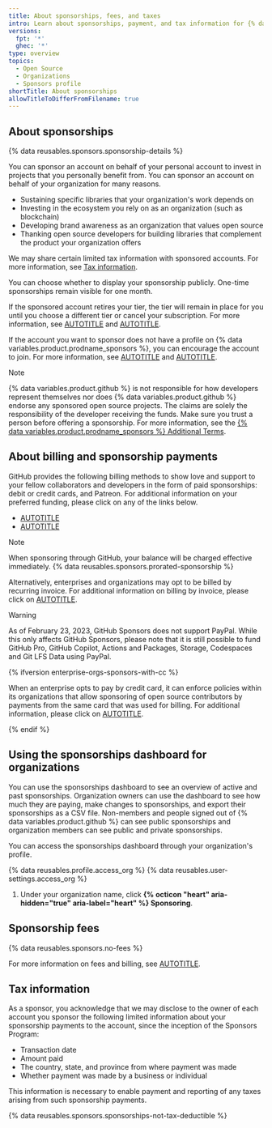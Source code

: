 ```yaml
---
title: About sponsorships, fees, and taxes
intro: Learn about sponsorships, payment, and tax information for {% data variables.product.prodname_sponsors %}.
versions:
  fpt: '*'
  ghec: '*'
type: overview
topics:
  - Open Source
  - Organizations
  - Sponsors profile
shortTitle: About sponsorships
allowTitleToDifferFromFilename: true
---
```


## About sponsorships

{% data reusables.sponsors.sponsorship-details %}

You can sponsor an account on behalf of your personal account to invest in projects that you personally benefit from. You can sponsor an account on behalf of your organization for many reasons.
* Sustaining specific libraries that your organization's work depends on
* Investing in the ecosystem you rely on as an organization (such as blockchain)
* Developing brand awareness as an organization that values open source
* Thanking open source developers for building libraries that complement the product your organization offers

We may share certain limited tax information with sponsored accounts. For more information, see [Tax information](#tax-information).

You can choose whether to display your sponsorship publicly. One-time sponsorships remain visible for one month.

If the sponsored account retires your tier, the tier will remain in place for you until you choose a different tier or cancel your subscription. For more information, see [AUTOTITLE](/billing/managing-billing-for-github-sponsors/upgrading-a-sponsorship) and [AUTOTITLE](/billing/managing-billing-for-github-sponsors/downgrading-a-sponsorship).

If the account you want to sponsor does not have a profile on {% data variables.product.prodname_sponsors %}, you can encourage the account to join. For more information, see [AUTOTITLE](/sponsors/receiving-sponsorships-through-github-sponsors/setting-up-github-sponsors-for-your-personal-account) and [AUTOTITLE](/sponsors/receiving-sponsorships-through-github-sponsors/setting-up-github-sponsors-for-your-organization).

> [!NOTE]
> {% data variables.product.github %} is not responsible for how developers represent themselves nor does {% data variables.product.github %} endorse any sponsored open source projects. The claims are solely the responsibility of the developer receiving the funds. Make sure you trust a person before offering a sponsorship. For more information, see the [{% data variables.product.prodname_sponsors %} Additional Terms](/free-pro-team@latest/site-policy/github-terms/github-sponsors-additional-terms).

## About billing and sponsorship payments

GitHub provides the following billing methods to show love and support to your fellow collaborators and developers in the form of paid sponsorships: debit or credit cards, and Patreon.
For additional information on your preferred funding, please click on any of the links below.
* [AUTOTITLE](/sponsors/sponsoring-open-source-contributors/sponsoring-an-open-source-contributor-through-github)
* [AUTOTITLE](/sponsors/sponsoring-open-source-contributors/sponsoring-an-open-source-contributor-through-patreon)

> [!NOTE]
> When sponsoring through GitHub, your balance will be charged effective immediately. {% data reusables.sponsors.prorated-sponsorship %}

Alternatively, enterprises and organizations may opt to be billed by recurring invoice. For additional information on billing by invoice, please click on [AUTOTITLE](/sponsors/sponsoring-open-source-contributors/paying-for-github-sponsors-by-invoice).

> [!WARNING]
> As of February 23, 2023, GitHub Sponsors does not support PayPal. While this only affects GitHub Sponsors, please note that it is still possible to fund GitHub Pro, GitHub Copilot, Actions and Packages, Storage, Codespaces and Git LFS Data using PayPal.

{% ifversion enterprise-orgs-sponsors-with-cc %}

When an enterprise opts to pay by credit card, it can enforce policies within its organizations that allow sponsoring of open source contributors by payments from the same card that was used for billing. For additional information, please click on [AUTOTITLE](/admin/policies/enforcing-policies-for-your-enterprise/enforcing-policies-for-github-sponsors-in-your-enterprise).

{% endif %}

## Using the sponsorships dashboard for organizations

You can use the sponsorships dashboard to see an overview of active and past sponsorships. Organization owners can use the dashboard to see how much they are paying, make changes to sponsorships, and export their sponsorships as a CSV file. Non-members and people signed out of {% data variables.product.github %} can see public sponsorships and organization members can see public and private sponsorships.

You can access the sponsorships dashboard through your organization's profile.

{% data reusables.profile.access_org %}
{% data reusables.user-settings.access_org %}
1. Under your organization name, click **{% octicon "heart" aria-hidden="true" aria-label="heart" %} Sponsoring**.

## Sponsorship fees

{% data reusables.sponsors.no-fees %}

For more information on fees and billing, see [AUTOTITLE](/billing/managing-billing-for-github-sponsors/about-billing-for-github-sponsors).

## Tax information

As a sponsor, you acknowledge that we may disclose to the owner of each account you sponsor the following limited information about your sponsorship payments to the account, since the inception of the Sponsors Program:

* Transaction date
* Amount paid
* The country, state, and province from where payment was made
* Whether payment was made by a business or individual

This information is necessary to enable payment and reporting of any taxes arising from such sponsorship payments.

{% data reusables.sponsors.sponsorships-not-tax-deductible %}
